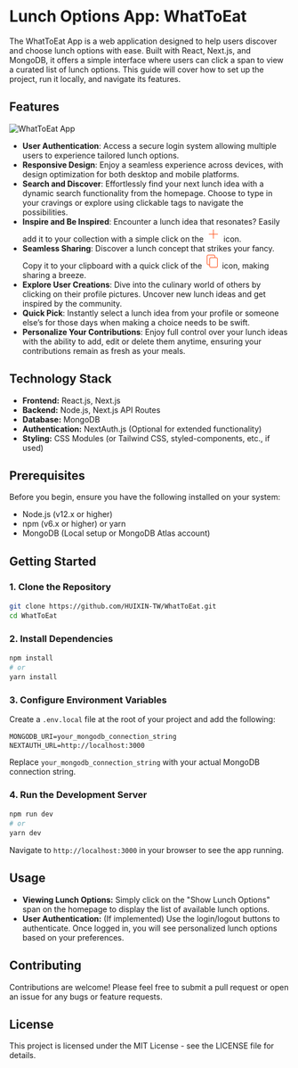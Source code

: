 # Lunch Options App: WhatToEat

The WhatToEat App is a web application designed to help users discover and choose lunch options with ease. Built with React, Next.js, and MongoDB, it offers a simple interface where users can click a span to view a curated list of lunch options. This guide will cover how to set up the project, run it locally, and navigate its features.

## Features

![WhatToEat App](public/assets/demo.gif)

- **User Authentication**: Access a secure login system allowing multiple users to experience tailored lunch options.
- **Responsive Design**: Enjoy a seamless experience across devices, with design optimization for both desktop and mobile platforms.
- **Search and Discover**: Effortlessly find your next lunch idea with a dynamic search functionality from the homepage. Choose to type in your cravings or explore using clickable tags to navigate the possibilities.
- **Inspire and Be Inspired**: Encounter a lunch idea that resonates? Easily add it to your collection with a simple click on the ![Add Icon](public/assets/icons/add.svg) icon.
- **Seamless Sharing**: Discover a lunch concept that strikes your fancy. Copy it to your clipboard with a quick click of the ![Copy Icon](public/assets/icons/copy.svg) icon, making sharing a breeze.
- **Explore User Creations**: Dive into the culinary world of others by clicking on their profile pictures. Uncover new lunch ideas and get inspired by the community.
- **Quick Pick**: Instantly select a lunch idea from your profile or someone else’s for those days when making a choice needs to be swift.
- **Personalize Your Contributions**: Enjoy full control over your lunch ideas with the ability to add, edit or delete them anytime, ensuring your contributions remain as fresh as your meals.

## Technology Stack

- **Frontend:** React.js, Next.js
- **Backend:** Node.js, Next.js API Routes
- **Database:** MongoDB
- **Authentication:** NextAuth.js (Optional for extended functionality)
- **Styling:** CSS Modules (or Tailwind CSS, styled-components, etc., if used)

## Prerequisites

Before you begin, ensure you have the following installed on your system:

- Node.js (v12.x or higher)
- npm (v6.x or higher) or yarn
- MongoDB (Local setup or MongoDB Atlas account)

## Getting Started

### 1. Clone the Repository

```bash
git clone https://github.com/HUIXIN-TW/WhatToEat.git
cd WhatToEat
```

### 2. Install Dependencies

```bash
npm install
# or
yarn install
```

### 3. Configure Environment Variables

Create a `.env.local` file at the root of your project and add the following:

```env
MONGODB_URI=your_mongodb_connection_string
NEXTAUTH_URL=http://localhost:3000
```

Replace `your_mongodb_connection_string` with your actual MongoDB connection string.

### 4. Run the Development Server

```bash
npm run dev
# or
yarn dev
```

Navigate to `http://localhost:3000` in your browser to see the app running.

## Usage

- **Viewing Lunch Options:** Simply click on the "Show Lunch Options" span on the homepage to display the list of available lunch options.
- **User Authentication:** (If implemented) Use the login/logout buttons to authenticate. Once logged in, you will see personalized lunch options based on your preferences.

## Contributing

Contributions are welcome! Please feel free to submit a pull request or open an issue for any bugs or feature requests.

## License

This project is licensed under the MIT License - see the LICENSE file for details.
